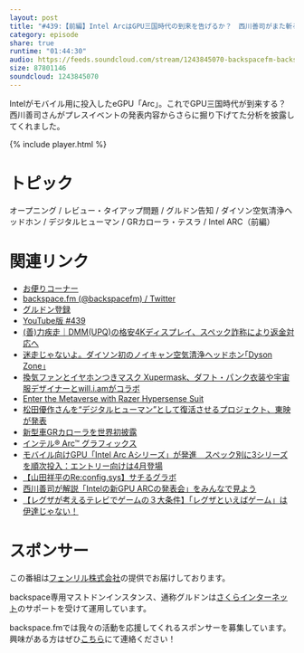 ```yaml
---
layout: post
title: "#439:【前編】Intel ArcはGPU三国時代の到来を告げるか？　西川善司がまた斬る！"
category: episode
share: true
runtime: "01:44:30"
audio: https://feeds.soundcloud.com/stream/1243845070-backspacefm-backspacefm-439-1.mp3
size: 87801146
soundcloud: 1243845070
---
```


Intelがモバイル用に投入したeGPU「Arc」。これでGPU三国時代が到来する？　西川善司さんがプレスイベントの発表内容からさらに掘り下げてた分析を披露してくれました。

{% include player.html %}

# トピック
オープニング / レビュー・タイアップ問題 / グルドン告知 / ダイソン空気清浄ヘッドホン / デジタルヒューマン / GRカローラ・テスラ / Intel ARC（前編）

# 関連リンク
* [お便りコーナー](https://forms.gle/qmLFRXFMjn7cZPpJ8)
* [backspace.fm (@backspacefm) / Twitter](https://twitter.com/backspacefm)
* [グルドン登録](https://mstdn.guru/invite/3WVHpSMr)
* [YouTube版 #439](https://note.com/backspacefm/n/n8b9475a72504)
* [(善)力疾走｜DMM(UPQ)の格安4Kディスプレイ、スペック詐称により返金対応へ](http://www.z-z-z.jp/BLOG/log/eid1267.html)
* [迷走じゃないよ。ダイソン初のノイキャン空気清浄ヘッドホン｢Dyson Zone｣](https://www.gizmodo.jp/2022/03/dyson-zone.html?utm_source=pocket_mylist)
* [換気ファンとイヤホンつきマスク Xupermask、ダフト・パンク衣装や宇宙服デザイナーとwill.i.amがコラボ](https://japanese.engadget.com/xupermask-will-i-am-mask-021714862.html)
* [Enter the Metaverse with Razer Hypersense Suit](https://www.razer.com/hypersense-suit)
* [松田優作さんを“デジタルヒューマン”として復活させるプロジェクト、東映が発表](https://www.itmedia.co.jp/news/articles/2203/31/news102.html)
* [新型車GRカローラを世界初披露](https://toyotagazooracing.com/jp/pressrelease/2022/0401-01/)
* [インテル® Arc™ グラフィックス](https://www.intel.co.jp/content/www/jp/ja/architecture-and-technology/visual-technology/arc-discrete-graphics.html)
* [モバイル向けGPU「Intel Arc Aシリーズ」が発進　スペック別に3シリーズを順次投入：エントリー向けは4月登場](https://www.itmedia.co.jp/pcuser/articles/2203/31/news175.html)
* [【山田祥平のRe:config.sys】サチるグラボ](https://pc.watch.impress.co.jp/docs/column/config/1399943.html)
* [西川善司が解説「Intelの新GPU ARCの発表会」をみんなで見よう](https://www.youtube.com/watch?v=A3VmqmCKpE4)
* [【レグザが考えるテレビでゲームの３大条件】「レグザといえばゲーム」は伊達じゃない！](https://www.youtube.com/watch?v=2v-_K2MAktg)

# スポンサー
この番組は[フェンリル株式会社](https://www.fenrir-inc.com/jp/)の提供でお届けしております。

backspace専用マストドンインスタンス、通称グルドンは[さくらインターネット](https://www.sakura.ad.jp/)のサポートを受けて運用しています。

backspace.fmでは我々の活動を応援してくれるスポンサーを募集しています。興味がある方はぜひ[こちら](mailto:drikin+backspacefm@gmail.com)にて連絡ください！
